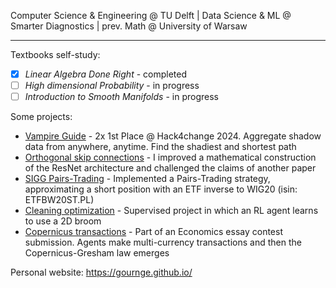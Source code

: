 Computer Science & Engineering @ TU Delft | Data Science & ML @ Smarter Diagnostics | prev. Math @ University of Warsaw

---

Textbooks self-study:
- [x] _Linear Algebra Done Right_ - completed
- [ ] _High dimensional Probability_ - in progress
- [ ] _Introduction to Smooth Manifolds_ - in progress

Some projects:
- [Vampire Guide](https://github.com/MikPisula/vampire-guide/) - 2x 1st Place @ Hack4change 2024. Aggregate shadow data from anywhere, anytime. Find the shadiest and shortest path
- [Orthogonal skip connections](https://github.com/gournge/orthogonal-skip-connections) - I improved a mathematical construction of the ResNet architecture and challenged the claims of another paper 
- [SIGG Pairs-Trading](https://gournge.github.io/posts/High-school-competition-and-pairs-trading/) - Implemented a Pairs-Trading strategy, approximating a short position with an ETF inverse to WIG20 (isin: ETFBW20ST.PL)
- [Cleaning optimization](https://github.com/gournge/cleaning-optimization) - Supervised project in which an RL agent learns to use a 2D broom
- [Copernicus transactions](https://github.com/gournge/copernicus-transactions) - Part of an Economics essay contest submission. Agents make multi-currency transactions and then the Copernicus-Gresham law emerges

Personal website: https://gournge.github.io/
